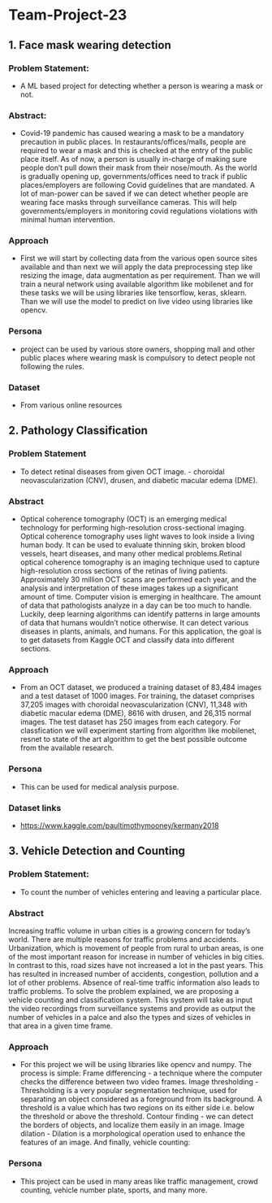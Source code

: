 # Team-Project-23


## 1. Face mask wearing detection
### Problem Statement:
- A ML based project for detecting whether a person is wearing a mask or not.

### Abstract:
- Covid-19 pandemic has caused wearing a mask to be a mandatory precaution in public places. In restaurants/offices/malls, people are required to wear a mask and this is checked at the entry of the public place itself. As of now, a person is usually in-charge of making sure people don’t pull down their mask from their nose/mouth.  As the world is gradually opening up, governments/offices need to track if public places/employers are following Covid guidelines that are mandated.
A lot of man-power can be saved if we can detect whether people are wearing face masks through surveillance cameras. This will help governments/employers in monitoring covid regulations violations with minimal human intervention.


### Approach
- First we will start by collecting data from the various open source sites available and than next we will apply the data preprocessing step like resizing the image, data augmentation as per requirement. Than we will train a neural network using available algorithm like mobilenet and for these tasks we will be using libraries like tensorflow, keras, sklearn. Than we will use the model to predict on live video using libraries like opencv.

### Persona
- project can be used by various store owners, shopping mall and other public places where wearing mask is compulsory to detect people not following the rules.

### Dataset
- From various online resources


## 2. Pathology Classification

### Problem Statement
- To detect retinal diseases from given OCT image. - choroidal neovascularization (CNV), drusen, and diabetic macular edema (DME). 

### Abstract
- Optical coherence tomography (OCT) is an emerging medical technology for performing high-resolution cross-sectional imaging. Optical coherence tomography uses light waves to look inside a living human body. It can be used to evaluate thinning skin, broken blood vessels, heart diseases, and many other medical problems.Retinal optical coherence tomography is an imaging technique used to capture high-resolution cross sections of the retinas of living patients. Approximately 30 million OCT scans are performed each year, and the analysis and interpretation of these images takes up a significant amount of time. Computer vision is emerging in healthcare. The amount of data that pathologists analyze in a day can be too much to handle. Luckily, deep learning algorithms can identify patterns in large amounts of data that humans wouldn’t notice otherwise. It can detect various diseases in plants, animals, and humans. For this application, the goal is to get datasets from Kaggle OCT and classify data into different sections. 

### Approach
- From an OCT dataset, we produced a training dataset of 83,484 images and a test dataset of 1000 images. For training, the dataset comprises 37,205 images with choroidal neovascularization (CNV), 11,348 with diabetic macular edema (DME), 8616 with drusen, and 26,315 normal images. The test dataset has 250 images from each category. For classfication we will experiment starting from algorithm like mobilenet, resnet to state of the art algorithm to get the best possible outcome from the available research.

### Persona
- This can be used for medical analysis purpose.

### Dataset links
- https://www.kaggle.com/paultimothymooney/kermany2018


## 3. Vehicle Detection and Counting
### Problem Statement:
- To count the number of vehicles entering and leaving a particular place.

### Abstract
Increasing traffic volume in urban cities is a growing concern for today’s world. There are multiple reasons for traffic problems and accidents. Urbanization, which is movement of people from rural to urban areas, is one of the most important reason for increase in number of vehicles in big cities. In contrast to this, road sizes have not increased a lot in the past years. This has resulted in increased number of accidents, congestion, pollution and a lot of other problems. Absence of real-time traffic information also leads to traffic problems.
To solve the problem explained, we are proposing a vehicle counting and classification system. This system will take as input the video recordings from surveillance systems and provide as output the number of vehicles in a palce and also the types and sizes of vehicles in that area in a given time frame.

### Approach
- For this project we will be using libraries like opencv and numpy. The process is simple: 
Frame differencing - a technique where the computer checks the difference between two video frames.
Image thresholding -  Thresholding is a very popular segmentation technique, used for separating an object considered as a foreground from its background. A threshold is a value which has two regions on its either side i.e. below the threshold or above the threshold. 
Contour finding - we can detect the borders of objects, and localize them easily in an image.
Image dilation - Dilation is a morphological operation used to enhance the features of an image. 
And finally, vehicle counting:

### Persona
- This project can be used in many areas like traffic management, crowd counting, vehicle number plate, sports, and many more.


